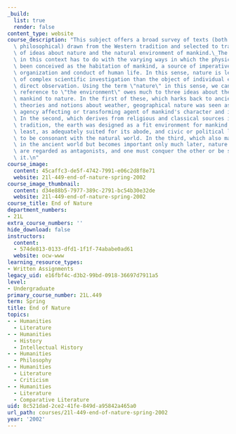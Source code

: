 ```yaml
---
_build:
  list: true
  render: false
content_type: website
course_description: "This subject offers a broad survey of texts (both literary and\
  \ philosophical) drawn from the Western tradition and selected to trace the growth\
  \ of ideas about nature and the natural environment of mankind.\_The term _nature_\
  \ in this context has to do with the varying ways in which the physical world has\
  \ been conceived as the habitation of mankind, a source of imperatives for the collective\
  \ organization and conduct of human life. In this sense, nature is less the object\
  \ of complex scientific investigation than the object of individual experience and\
  \ direct observation. Using the term \"nature\" in this sense, we can say that modern\
  \ reference to \"the environment\" owes much to three ideas about the relation of\
  \ mankind to nature. In the first of these, which harks back to ancient medical\
  \ theories and notions about weather, geographical nature was seen as a neutral\
  \ agency affecting or transforming agent of mankind's character and institutions.\
  \ In the second, which derives from religious and classical sources in the Western\
  \ tradition, the earth was designed as a fit environment for mankind or, at the\
  \ least, as adequately suited for its abode, and civic or political life was taken\
  \ to be consonant with the natural world. In the third, which also makes its appearance\
  \ in the ancient world but becomes important only much later, nature and mankind\
  \ are regarded as antagonists, and one must conquer the other or be subjugated by\
  \ it.\n"
course_image:
  content: 45caffc3-de5f-4742-7991-e06c2d8f8e71
  website: 21l-449-end-of-nature-spring-2002
course_image_thumbnail:
  content: d34e88b5-7977-389c-2791-bc54b30e32de
  website: 21l-449-end-of-nature-spring-2002
course_title: End of Nature
department_numbers:
- 21L
extra_course_numbers: ''
hide_download: false
instructors:
  content:
  - 574de813-0133-dfd1-1f1f-74ababe0ad61
  website: ocw-www
learning_resource_types:
- Written Assignments
legacy_uid: e16fbf4c-d3b2-99bd-0918-36697d7911a5
level:
- Undergraduate
primary_course_number: 21L.449
term: Spring
title: End of Nature
topics:
- - Humanities
  - Literature
- - Humanities
  - History
  - Intellectual History
- - Humanities
  - Philosophy
- - Humanities
  - Literature
  - Criticism
- - Humanities
  - Literature
  - Comparative Literature
uid: 8c521dad-2ce2-41fe-849d-a95842a465a0
url_path: courses/21l-449-end-of-nature-spring-2002
year: '2002'
---
```

